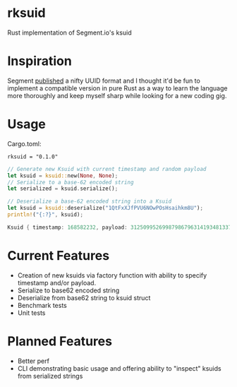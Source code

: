 # rksuid
 Rust implementation of Segment.io's ksuid

# Inspiration
Segment [published](https://segment.com/blog/a-brief-history-of-the-uuid/) a nifty UUID format and I thought it'd be fun to implement a compatible version in pure Rust as a way to learn the language more thoroughly and keep myself sharp while looking for a new coding gig.

# Usage
Cargo.toml:
```
rksuid = "0.1.0"
```

```rust
// Generate new Ksuid with current timestamp and random payload
let ksuid = ksuid::new(None, None);
// Serialize to a base-62 encoded string
let serialized = ksuid.serialize();

// Deserialize a base-62 encoded string into a Ksuid
let ksuid = ksuid::deserialize("1QtFxXJfPVU6NOwPOsHsaihkm8U");
println!("{:?}", ksuid);
```
```rust
Ksuid { timestamp: 168582232, payload: 312509952699879867963141934813379438280 }
```



# Current Features
- Creation of new ksuids via factory function with ability to specify timestamp and/or payload.
- Serialize to base62 encoded string
- Deserialize from base62 string to ksuid struct
- Benchmark tests
- Unit tests

# Planned Features
- Better perf
- CLI demonstrating basic usage and offering ability to "inspect" ksuids from serialized strings
